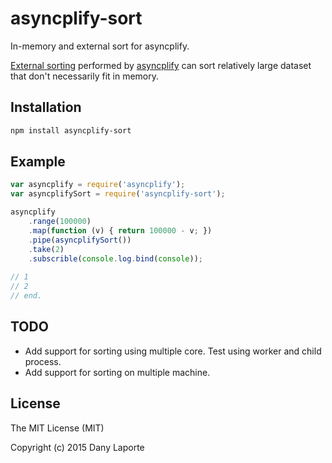 # asyncplify-sort
In-memory and external sort for asyncplify.

[External sorting](http://en.wikipedia.org/wiki/External_sorting) performed by [asyncplify](https://github.com/danylaporte/asyncplify) can sort relatively large dataset that
don't necessarily fit in memory.

## Installation

```bash
npm install asyncplify-sort
```

## Example

```js
var asyncplify = require('asyncplify');
var asyncplifySort = require('asyncplify-sort');

asyncplify
    .range(100000)
    .map(function (v) { return 100000 - v; })
    .pipe(asyncplifySort())
    .take(2)
    .subscrible(console.log.bind(console));
    
// 1
// 2
// end.
```

## TODO
- Add support for sorting using multiple core. Test using worker and child process.
- Add support for sorting on multiple machine.

## License
The MIT License (MIT)

Copyright (c) 2015 Dany Laporte